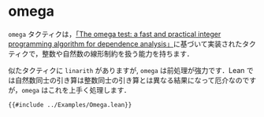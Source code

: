 # omega

`omega` タクティクは，[「The omega test: a fast and practical integer programming algorithm for dependence analysis」](https://doi.org/10.1145/125826.125848)に基づいて実装されたタクティクで，整数や自然数の線形制約を扱う能力を持ちます．

似たタクティクに `linarith` がありますが, `omega` は前処理が強力です．Lean では自然数同士の引き算は整数同士の引き算とは異なる結果になって厄介なのですが，`omega` はこれを上手く処理します．

```lean
{{#include ../Examples/Omega.lean}}
```
